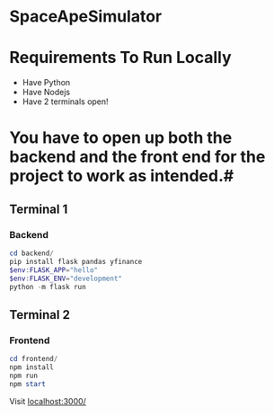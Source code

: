 # SpaceApeSimulator

# Requirements To Run Locally

- Have Python
- Have Nodejs
- Have 2 terminals open!

# You have to open up both the backend and the front end for the project to work as intended.#

## Terminal 1

### Backend

```ps1
cd backend/
pip install flask pandas yfinance
$env:FLASK_APP="hello"
$env:FLASK_ENV="development"
python -m flask run
```

## Terminal 2

### Frontend

```ps1
cd frontend/
npm install
npm run
npm start
```

Visit [localhost:3000/](https://localhost:3000/)
